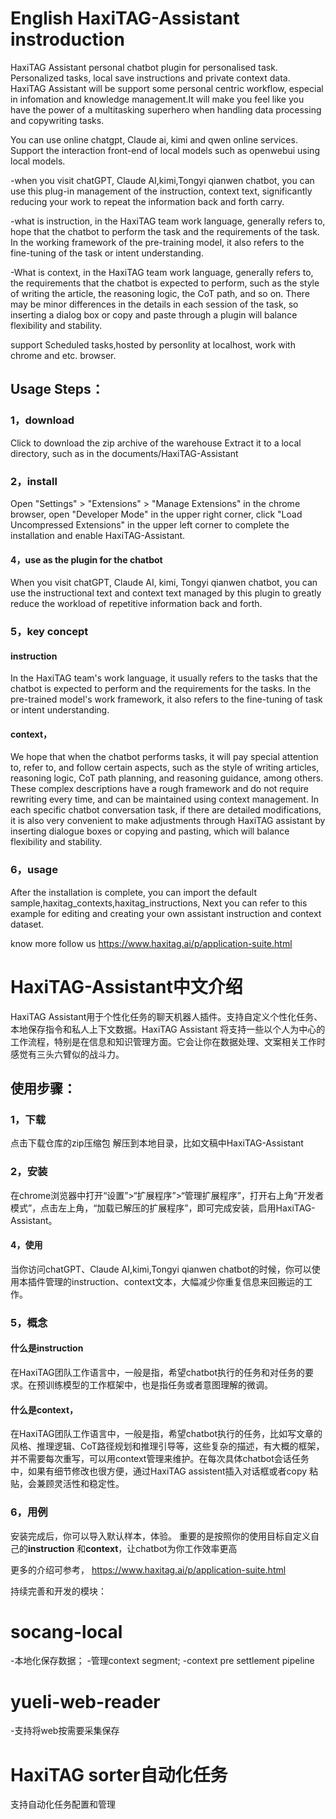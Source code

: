 # English HaxiTAG-Assistant instroduction
HaxiTAG Assistant personal chatbot plugin for personalised task. Personalized tasks, local save instructions and private context data. HaxiTAG Assistant will be support some personal centric workflow, especial in infomation and knowledge management.It will make you feel like you have the power of a multitasking superhero when handling data processing and copywriting tasks.

You can use online chatgpt, Claude ai, kimi and qwen online services. Support the interaction front-end of local models such as openwebui using local models.

-when you visit chatGPT, Claude AI,kimi,Tongyi qianwen chatbot, you can use this plug-in management of the instruction, context text, significantly reducing your work to repeat the information back and forth carry.

-what is instruction, in the HaxiTAG team work language, generally refers to, hope that the chatbot to perform the task and the requirements of the task. In the working framework of the pre-training model, it also refers to the fine-tuning of the task or intent understanding.

-What is context, in the HaxiTAG team work language, generally refers to, the requirements that the chatbot is expected to perform, such as the style of writing the article, the reasoning logic, the CoT path, and so on. There may be minor differences in the details in each session of the task, so inserting a dialog box or copy and paste through a plugin will balance flexibility and stability.

 support Scheduled tasks,hosted by personlity at localhost, work with chrome and etc. browser.

## Usage Steps：
### 1，download
Click to download the zip archive of the warehouse
Extract it to a local directory, such as in the documents/HaxiTAG-Assistant

### 2，install
Open "Settings" > "Extensions" > "Manage Extensions" in the chrome browser, open "Developer Mode" in the upper right corner, click "Load Uncompressed Extensions" in the upper left corner to complete the installation and enable HaxiTAG-Assistant.
#### 4，use as the plugin for the chatbot
When you visit chatGPT, Claude AI, kimi, Tongyi qianwen chatbot, you can use the instructional text and context text managed by this plugin to greatly reduce the workload of repetitive information back and forth.

### 5，key concept
#### instruction
In the HaxiTAG team's work language, it usually refers to the tasks that the chatbot is expected to perform and the requirements for the tasks. In the pre-trained model's work framework, it also refers to the fine-tuning of task or intent understanding.

#### context，
We hope that when the chatbot performs tasks, it will pay special attention to, refer to, and follow certain aspects, such as the style of writing articles, reasoning logic, CoT path planning, and reasoning guidance, among others. These complex descriptions have a rough framework and do not require rewriting every time, and can be maintained using context management. In each specific chatbot conversation task, if there are detailed modifications, it is also very convenient to make adjustments through HaxiTAG assistant by inserting dialogue boxes or copying and pasting, which will balance flexibility and stability.
### 6，usage
After the installation is complete, you can import the default sample,haxitag_contexts,haxitag_instructions,
Next you can refer to this example for editing and creating your own assistant instruction and context dataset.

know more follow us
https://www.haxitag.ai/p/application-suite.html

# HaxiTAG-Assistant中文介绍
HaxiTAG Assistant用于个性化任务的聊天机器人插件。支持自定义个性化任务、本地保存指令和私人上下文数据。HaxiTAG Assistant 将支持一些以个人为中心的工作流程，特别是在信息和知识管理方面。它会让你在数据处理、文案相关工作时感觉有三头六臂似的战斗力。

## 使用步骤：
### 1，下载
点击下载仓库的zip压缩包
解压到本地目录，比如文稿中HaxiTAG-Assistant
### 2，安装
在chrome浏览器中打开“设置”>“扩展程序”>“管理扩展程序”，打开右上角“开发者模式”，点击左上角，“加载已解压的扩展程序”，即可完成安装，启用HaxiTAG-Assistant。
#### 4，使用
当你访问chatGPT、Claude AI,kimi,Tongyi qianwen chatbot的时候，你可以使用本插件管理的instruction、context文本，大幅减少你重复信息来回搬运的工作。
### 5，概念
#### 什么是instruction
在HaxiTAG团队工作语言中，一般是指，希望chatbot执行的任务和对任务的要求。在预训练模型的工作框架中，也是指任务或者意图理解的微调。

#### 什么是context，
在HaxiTAG团队工作语言中，一般是指，希望chatbot执行的任务，比如写文章的风格、推理逻辑、CoT路径规划和推理引导等，这些复杂的描述，有大概的框架，并不需要每次重写，可以用context管理来维护。在每次具体chatbot会话任务中，如果有细节修改也很方便，通过HaxiTAG assistent插入对话框或者copy 粘贴，会兼顾灵活性和稳定性。
### 6，用例
安装完成后，你可以导入默认样本，体验。
重要的是按照你的使用目标自定义自己的**instruction** 和**context**，让chatbot为你工作效率更高

更多的介绍可参考，
https://www.haxitag.ai/p/application-suite.html

持续完善和开发的模块：

# socang-local
-本地化保存数据；
-管理context segment;
-context pre settlement pipeline

# yueli-web-reader
-支持将web按需要采集保存

# HaxiTAG sorter自动化任务
支持自动化任务配置和管理

